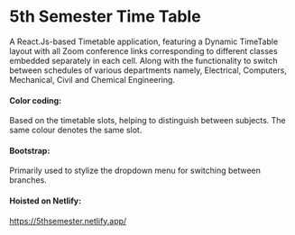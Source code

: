 # 5th Semester Time Table

A React.Js-based Timetable application, featuring a Dynamic TimeTable layout with all Zoom conference links corresponding to different classes embedded separately in each cell. Along with the functionality to switch between schedules of various departments namely, Electrical, Computers, Mechanical, Civil and Chemical Engineering. 

#### Color coding:
  Based on the timetable slots, helping to distinguish between subjects. The same colour denotes the same slot.
#### Bootstrap:
  Primarily used to stylize the dropdown menu for switching between branches.

#### Hoisted on Netlify:
https://5thsemester.netlify.app/
